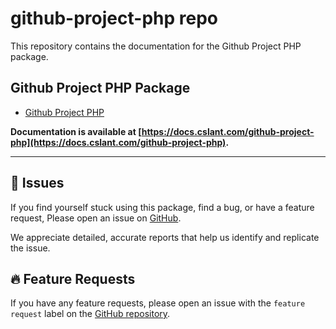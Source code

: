 # github-project-php repo

This repository contains the documentation for the Github Project PHP package.

## Github Project PHP Package

- [Github Project PHP](https://github.com/cslant/github-project-php)

**Documentation is available at [https://docs.cslant.com/github-project-php](https://docs.cslant.com/github-project-php).**


--- 

## 📢 Issues

If you find yourself stuck using this package, find a bug, or have a feature request, Please open an issue on [GitHub](https://github.com/cslant/github-project-php/issues).

We appreciate detailed, accurate reports that help us identify and replicate the issue.

## 🔥 Feature Requests

If you have any feature requests, please open an issue with the `feature request` label on the [GitHub repository](https://github.com/cslant/github-project-php/issues/new?assignees=&labels=&projects=&template=feature_request.md&title=).

